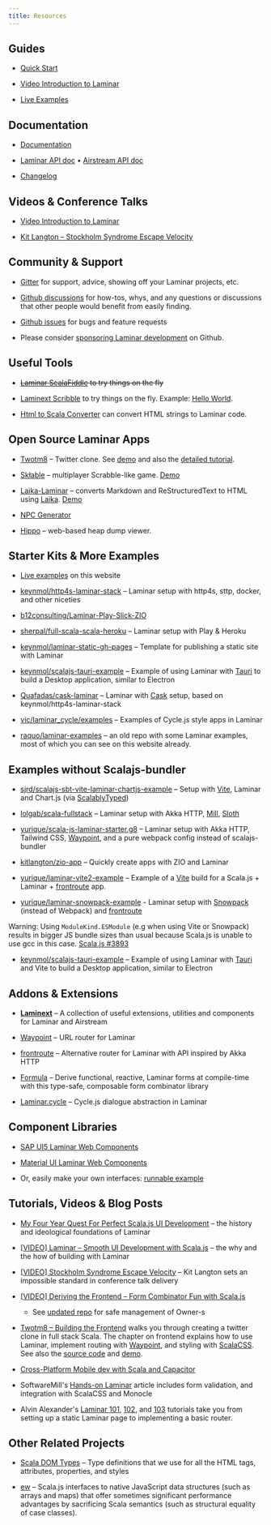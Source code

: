 ```yaml
---
title: Resources
---
```




## Guides

* [Quick Start](https://laminar.dev/quick-start)

* [Video Introduction to Laminar](https://www.youtube.com/watch?v=L_AHCkl6L-Q)

* [Live Examples](https://laminar.dev/examples/hello-world)



## Documentation

* [Documentation](https://laminar.dev/documentation)

* [Laminar API doc](https://javadoc.io/doc/com.raquo/laminar_sjs1_2.13/latest/com/raquo/laminar/index.html) • [Airstream API doc](https://javadoc.io/doc/com.raquo/airstream_sjs1_2.13/latest/index.html)

* [Changelog](https://github.com/raquo/Laminar/blob/master/CHANGELOG.md)



## Videos & Conference Talks

* [Video Introduction to Laminar](https://www.youtube.com/watch?v=L_AHCkl6L-Q)

* [Kit Langton – Stockholm Syndrome Escape Velocity](https://www.youtube.com/watch?v=kLZr87CGY-U)



## Community & Support

* [Gitter](https://gitter.im/Laminar_/Lobby) for support, advice, showing off your Laminar projects, etc.

* [Github discussions](https://github.com/raquo/laminar/discussions) for how-tos, whys, and any questions or discussions that other people would benefit from easily finding.

* [Github issues](https://github.com/raquo/laminar/issues) for bugs and feature requests

* Please consider [sponsoring Laminar development](https://github.com/sponsors/raquo) on Github.



## Useful Tools

* <del>[Laminar ScalaFiddle](https://scalafiddle.io/sf/3SDr2ii/36) to try things on the fly</del>

* [Laminext Scribble](https://scribble.ninja/) to try things on the fly. Example: [Hello World](https://scribble.ninja/u/raquo/cqnkcloptolsneddzxifkmwkrsnr).

* [Html to Scala Converter](https://simerplaha.github.io/html-to-scala-converter/) can convert HTML strings to Laminar code.



## Open Source Laminar Apps

* [Twotm8](https://github.com/keynmol/twotm8) – Twitter clone. See [demo](https://twotm8-web.fly.dev/login) and also the [detailed tutorial](https://blog.indoorvivants.com/2022-03-07-twotm8-part-5-building-the-frontend).

* [Skłable](https://github.com/przemekd/sklable) – multiplayer Scrabble-like game. [Demo](https://sk%C5%82able.pl)

* [Laika-Laminar](https://github.com/i10416/laika-laminar) – converts Markdown and ReStructuredText to HTML using [Laika](https://planet42.github.io/Laika/). [Demo](https://i10416.github.io/demo/)

* [NPC Generator](https://gitlab.com/scala-js-games/npc-generator/)

* [Hippo](https://github.com/indoorvivants/hippo) – web-based heap dump viewer.



## Starter Kits & More Examples

* [Live examples](https://laminar.dev/examples/hello-world) on this website

* [keynmol/http4s-laminar-stack](https://github.com/keynmol/http4s-laminar-stack) – Laminar setup with http4s, sttp, docker, and other niceties

* [b12consulting/Laminar-Play-Slick-ZIO](https://github.com/b12consulting/Laminar-Play-Slick-ZIO)

* [sherpal/full-scala-scala-heroku](https://github.com/sherpal/full-scala-scala-heroku) – Laminar setup with Play & Heroku

* [keynmol/laminar-static-gh-pages](https://github.com/keynmol/laminar-static-gh-pages/) – Template for publishing a static site with Laminar

* [keynmol/scalajs-tauri-example](https://github.com/keynmol/scalajs-tauri-example) – Example of using Laminar with [Tauri](https://tauri.studio/) to build a Desktop application, similar to Electron

* [Quafadas/cask-laminar](https://github.com/Quafadas/cask-laminar) – Laminar with [Cask](https://com-lihaoyi.github.io/cask/) setup, based on keynmol/http4s-laminar-stack

* [vic/laminar_cycle/examples](https://github.com/vic/laminar_cycle/tree/master/examples) – Examples of Cycle.js style apps in Laminar

* [raquo/laminar-examples](https://github.com/raquo/laminar-examples) – an old repo with some Laminar examples, most of which you can see on this website already.



## Examples without Scalajs-bundler

* [sjrd/scalajs-sbt-vite-laminar-chartjs-example](https://github.com/sjrd/scalajs-sbt-vite-laminar-chartjs-example) – Setup with [Vite](https://vitejs.dev/), Laminar and Chart.js (via [ScalablyTyped](https://scalablytyped.org/docs/readme.html))

* [lolgab/scala-fullstack](https://github.com/lolgab/scala-fullstack) – Laminar setup with Akka HTTP, [Mill](https://github.com/lihaoyi/mill), [Sloth](https://github.com/cornerman/sloth)

* [yurique/scala-js-laminar-starter.g8](https://github.com/yurique/scala-js-laminar-starter.g8) – Laminar setup with Akka HTTP, Tailwind CSS, [Waypoint](https://github.com/raquo/Waypoint/), and a pure webpack config instead of scalajs-bundler 

* [kitlangton/zio-app](https://github.com/kitlangton/zio-app) – Quickly create apps with ZIO and Laminar

* [yurique/laminar-vite2-example](https://github.com/yurique/laminar-vite2-example) – Example of a [Vite](https://vitejs.dev/) build for a Scala.js + Laminar + [frontroute](https://github.com/tulz-app/frontroute/) app.

* [yurique/laminar-snowpack-example](https://github.com/yurique/laminar-snowpack-example) - Laminar setup with [Snowpack](https://www.snowpack.dev/) (instead of Webpack) and [frontroute](https://github.com/tulz-app/frontroute)

Warning: Using `ModuleKind.ESModule` (e.g when using Vite or Snowpack) results in bigger JS bundle sizes than usual because Scala.js is unable to use gcc in this case. [Scala.js #3893](https://github.com/scala-js/scala-js/issues/3893)

* [keynmol/scalajs-tauri-example](https://github.com/keynmol/scalajs-tauri-example) – Example of using Laminar with [Tauri](https://tauri.studio/) and Vite to build a Desktop application, similar to Electron


## Addons & Extensions

* **[Laminext](https://laminext.dev/)** – A collection of useful extensions, utilities and components for Laminar and Airstream

* [Waypoint](https://github.com/raquo/Waypoint) – URL router for Laminar

* [frontroute](https://github.com/tulz-app/frontroute) – Alternative router for Laminar with API inspired by Akka HTTP

* [Formula](https://github.com/kitlangton/formula) – Derive functional, reactive, Laminar forms at compile-time with this type-safe, composable form combinator library

* [Laminar.cycle](https://github.com/vic/laminar_cycle) – Cycle.js dialogue abstraction in Laminar

## Component Libraries

* [SAP UI5 Laminar Web Components](https://github.com/sherpal/LaminarSAPUI5Bindings)

* [Material UI Laminar Web Components](https://github.com/uosis/laminar-web-components)

* Or, easily make your own interfaces: [runnable example](https://github.com/raquo/laminar-examples/tree/master/src/main/scala/webcomponents)



## Tutorials, Videos & Blog Posts

* [My Four Year Quest For Perfect Scala.js UI Development](https://dev.to/raquo/my-four-year-quest-for-perfect-scala-js-ui-development-b9a) – the history and ideological foundations of Laminar

* [[VIDEO] Laminar – Smooth UI Development with Scala.js](https://www.youtube.com/watch?v=L_AHCkl6L-Q) – the why and the how of building with Laminar

* [[VIDEO] Stockholm Syndrome Escape Velocity](https://www.youtube.com/watch?v=kLZr87CGY-U) – Kit Langton sets an impossible standard in conference talk delivery

* [[VIDEO] Deriving the Frontend – Form Combinator Fun with Scala.js](https://www.youtube.com/watch?v=JHriftPO62I)

  * See [updated repo](https://github.com/kitlangton/formula) for safe management of Owner-s

* [Twotm8 – Building the Frontend](https://blog.indoorvivants.com/2022-03-07-twotm8-part-5-building-the-frontend) walks you through creating a twitter clone in full stack Scala. The chapter on frontend explains how to use Laminar, implement routing with [Waypoint](https://github.com/raquo/waypoint), and styling with [ScalaCSS](https://github.com/japgolly/scalacss). See also the [source code](https://github.com/keynmol/twotm8) and [demo](https://twotm8-web.fly.dev/login).

* [Cross-Platform Mobile dev with Scala and Capacitor](https://medium.com/geekculture/cross-platform-mobile-dev-with-scala-and-capacitor-54e69b62b50c)

* SoftwareMill's [Hands-on Laminar](https://blog.softwaremill.com/hands-on-laminar-354ddcc536a9?gi=167c9cdb6442) article includes form validation, and integration with ScalaCSS and Monocle

* Alvin Alexander's [Laminar 101](https://alvinalexander.com/scala/laminar-101-hello-world-example-static/), [102](https://alvinalexander.com/scala/laminar-102-reactive-hello-world-example/), and [103](https://alvinalexander.com/scala/laminar-103-reactive-routing-example/) tutorials take you from setting up a static Laminar page to implementing a basic router.



## Other Related Projects

* [Scala DOM Types](https://github.com/raquo/scala-dom-types) – Type definitions that we use for all the HTML tags, attributes, properties, and styles

* [ew](https://github.com/raquo/ew) – Scala.js interfaces to native JavaScript data structures (such as arrays and maps) that offer sometimes significant performance advantages by sacrificing Scala semantics (such as structural equality of case classes).

